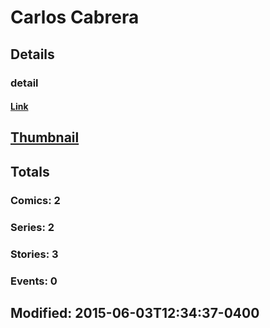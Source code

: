 # Carlos  Cabrera 
## Details
### detail
#### [Link](http://marvel.com/comics/creators/12750/carlos_cabrera?utm_campaign=apiRef&utm_source=225578a89fc76f3d20fbffda5d17a88d)
## [Thumbnail](http://i.annihil.us/u/prod/marvel/i/mg/b/40/image_not_available.jpg)
## Totals
### Comics: 2
### Series: 2
### Stories: 3
### Events: 0
## Modified: 2015-06-03T12:34:37-0400